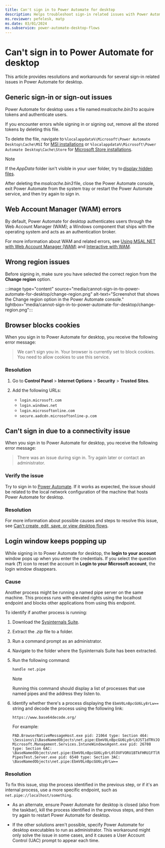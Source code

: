 ```yaml
---
title: Can't sign in to Power Automate for desktop
description: Helps troubleshoot sign-in related issues with Power Automate for desktop.
ms.reviewer: pefelesk, matp
ms.date: 03/01/2024
ms.subservice: power-automate-desktop-flows
---
```

# Can't sign in to Power Automate for desktop

This article provides resolutions and workarounds for several sign-in related issues in Power Automate for desktop.

## Generic sign-in or sign-out issues

Power Automate for desktop uses a file named *msalcache.bin3* to acquire tokens and authenticate users.

If you encounter errors while signing in or signing out, remove all the stored tokens by deleting this file.

To delete the file, navigate to `%localappdata%\Microsoft\Power Automate Desktop\Cache\MSI` for [MSI installations](/power-automate/desktop-flows/install#install-power-automate-using-the-msi-installer) or `%localappdata%\Microsoft\Power Automate Desktop\Cache\Store` for [Microsoft Store installations](/power-automate/desktop-flows/install#install-power-automate-from-microsoft-store).

> [!NOTE]
> If the *AppData* folder isn't visible in your user folder, try to [display hidden files](https://support.microsoft.com/windows/show-hidden-files-0320fe58-0117-fd59-6851-9b7f9840fdb2).

After deleting the *msalcache.bin3* file, close the Power Automate console, exit Power Automate from the system tray or restart the Power Automate service, and then try again to sign in.

## Web Account Manager (WAM) errors

By default, Power Automate for desktop authenticates users through the Web Account Manager (WAM); a Windows component that ships with the operating system and acts as an authentication broker.

For more information about WAM and related errors, see [Using MSAL.NET with Web Account Manager (WAM)](https://aka.ms/msal-net-wam) and [Interactive with WAM](/entra/identity-platform/scenario-desktop-acquire-token-wam).

## Wrong region issues

Before signing in, make sure you have selected the correct region from the **Change region** option.

:::image type="content" source="media/cannot-sign-in-to-power-automate-for-desktop/change-region.png" alt-text="Screenshot that shows the Change region option in the Power Automate console." lightbox="media/cannot-sign-in-to-power-automate-for-desktop/change-region.png":::

## Browser blocks cookies

When you sign in to Power Automate for desktop, you receive the following error message:

> We can't sign you in. Your browser is currently set to block cookies. You need to allow cookies to use this service.

### Resolution

1. Go to **Control Panel** > **Internet Options** > **Security** > **Trusted Sites**.
1. Add the following URLs:

    - `login.microsoft.com`
    - `login.windows.net`
    - `login.microsoftonline.com`
    - `secure.aadcdn.microsoftonline-p.com`

## Can't sign in due to a connectivity issue

When you sign in to Power Automate for desktop, you receive the following error message:

> There was an issue during sign in. Try again later or contact an administrator.

### Verify the issue

Try to sign in to [Power Automate](https://make.powerautomate.com/). If it works as expected, the issue should be related to the local network configuration of the machine that hosts Power Automate for desktop.

### Resolution

For more information about possible causes and steps to resolve this issue, see [Can't create, edit, save, or view desktop flows](/troubleshoot/power-platform/power-automate/desktop-flows/cannot-sign-in-create-edit-save-view-desktop-flows#cause).

## Login window keeps popping up

While signing in to Power Automate for desktop, the **login to your account** window pops up when you enter the credentials. If you select the question mark (**?**) icon to reset the account in **Login to your Microsoft account**, the login window disappears.

### Cause

Another process might be running a named pipe server on the same machine. This process runs with elevated rights using the localhost endpoint and blocks other applications from using this endpoint.

To identify if another process is running:

1. Download the [Sysinternals Suite](/sysinternals/downloads/sysinternals-suite).
1. Extract the *.zip* file to a folder.
1. Run a command prompt as an administrator.
1. Navigate to the folder where the Sysinternals Suite has been extracted.
1. Run the following command:

    ```cmd
    handle net.pipe
    ```

   > [!NOTE]
   > Running this command should display a list of processes that use named pipes and the address they listen to.

1. Identify whether there's a process displaying the `EbmV0LnBpcGU6Ly8rLw==` string and decode the process using the following link:

    `https://www.base64decode.org/`

    For example:

    ```console
    PAD.BrowserNativeMessageHost.exe pid: 21064 type: Section 464: \Sessions\1\BaseNamedObjects\net.pipe:EbmV0LnBpcGU6Ly8rL0JST1dTRVJOQVRJVkVIT1NULzE2NjIwLzEv Microsoft.Management.Services.IntuneWindowsAgent.exe pid: 26708 type: Section 6AC: \BaseNamedObjects\net.pipe:EbmV0LnBpcGU6Ly8rL0lOVFVORU1BTkFHRU1FTlRFWFRFTlNJT04vU1RBVFVTU0VSVklDRS8= PipesTest.Server.exe pid: 6540 type: Section 3AC: \BaseNamedObjects\net.pipe:EbmV0LnBpcGU6Ly8rLw==
    ```

### Resolution

To fix this issue, stop the process identified in the previous step, or if it's an internal process, use a more specific endpoint, such as `net.pipe://localhost/something`.

- As an alternate, ensure Power Automate for desktop is closed (also from the taskbar), kill the process identified in the previous steps, and then try again to restart Power Automate for desktop.

- If the other solutions aren't possible, specify Power Automate for desktop executables to run as administrator. This workaround might only solve the issue in some cases, and it causes a User Account Control (UAC) prompt to appear each time.
